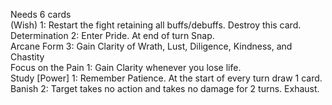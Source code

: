 Needs 6 cards</br>
(Wish)	1: Restart the fight retaining all buffs/debuffs. Destroy this card.</br>
Determination	2: Enter Pride. At end of turn Snap.</br>
Arcane Form	3: Gain Clarity of Wrath, Lust, Diligence, Kindness, and Chastity</br>
Focus on the Pain	1: Gain Clarity whenever you lose life.</br>
Study	[Power] 1: Remember Patience. At the start of every turn draw 1 card.</br>
Banish	2: Target takes no action and takes no damage for 2 turns. Exhaust.
